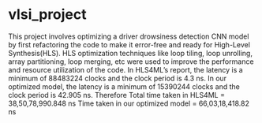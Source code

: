 # vlsi_project
This project involves optimizing a driver drowsiness detection CNN model by first refactoring the code to make it
error-free and ready for High-Level Synthesis(HLS). HLS optimization techniques like loop tiling, loop unrolling,
array partitioning, loop merging, etc were used to improve the performance and resource utilization of the code.
In HLS4ML’s report, the latency is a minimum of 88483224 clocks and the clock
period is 4.3 ns. In our optimized model, the latency is a minimum of 15390244
clocks and the clock period is 42.905 ns.
Therefore Total time taken in HLS4ML = 38,50,78,990.848 ns
Time taken in our optimized model = 66,03,18,418.82 ns
